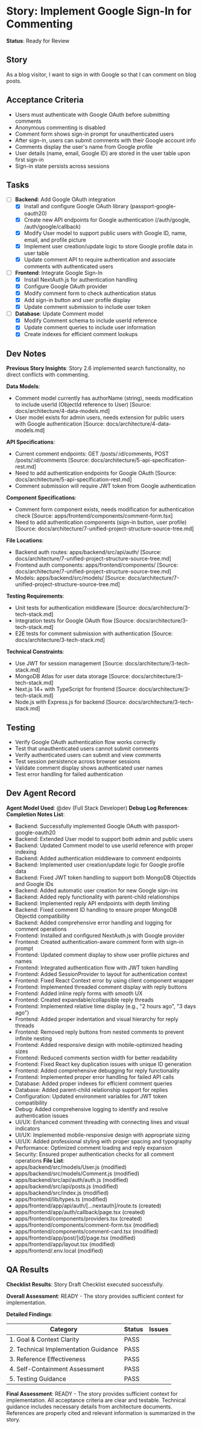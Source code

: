 # Story: Implement Google Sign-In for Commenting

**Status**: Ready for Review

## Story

As a blog visitor, I want to sign in with Google so that I can comment on blog posts.

## Acceptance Criteria

- Users must authenticate with Google OAuth before submitting comments
- Anonymous commenting is disabled
- Comment form shows sign-in prompt for unauthenticated users
- After sign-in, users can submit comments with their Google account info
- Comments display the user's name from Google profile
- User details (name, email, Google ID) are stored in the user table upon first sign-in
- Sign-in state persists across sessions

## Tasks

- [ ] **Backend**: Add Google OAuth integration
  - [x] Install and configure Google OAuth library (passport-google-oauth20)
  - [x] Create new API endpoints for Google authentication (/auth/google, /auth/google/callback)
  - [x] Modify User model to support public users with Google ID, name, email, and profile picture
  - [x] Implement user creation/update logic to store Google profile data in user table
  - [x] Update comment API to require authentication and associate comments with authenticated users
- [ ] **Frontend**: Integrate Google Sign-In
  - [x] Install NextAuth.js for authentication handling
  - [x] Configure Google OAuth provider
  - [x] Modify comment form to check authentication status
  - [x] Add sign-in button and user profile display
  - [x] Update comment submission to include user token
- [ ] **Database**: Update Comment model
  - [x] Modify Comment schema to include userId reference
  - [x] Update comment queries to include user information
  - [x] Create indexes for efficient comment lookups

## Dev Notes

**Previous Story Insights**: Story 2.6 implemented search functionality, no direct conflicts with commenting.

**Data Models**:
- Comment model currently has authorName (string), needs modification to include userId (ObjectId reference to User) [Source: docs/architecture/4-data-models.md]
- User model exists for admin users, needs extension for public users with Google authentication [Source: docs/architecture/4-data-models.md]

**API Specifications**:
- Current comment endpoints: GET /posts/:id/comments, POST /posts/:id/comments [Source: docs/architecture/5-api-specification-rest.md]
- Need to add authentication endpoints for Google OAuth [Source: docs/architecture/5-api-specification-rest.md]
- Comment submission will require JWT token from Google authentication

**Component Specifications**:
- Comment form component exists, needs modification for authentication check [Source: apps/frontend/components/comment-form.tsx]
- Need to add authentication components (sign-in button, user profile) [Source: docs/architecture/7-unified-project-structure-source-tree.md]

**File Locations**:
- Backend auth routes: apps/backend/src/api/auth/ [Source: docs/architecture/7-unified-project-structure-source-tree.md]
- Frontend auth components: apps/frontend/components/ [Source: docs/architecture/7-unified-project-structure-source-tree.md]
- Models: apps/backend/src/models/ [Source: docs/architecture/7-unified-project-structure-source-tree.md]

**Testing Requirements**:
- Unit tests for authentication middleware [Source: docs/architecture/3-tech-stack.md]
- Integration tests for Google OAuth flow [Source: docs/architecture/3-tech-stack.md]
- E2E tests for comment submission with authentication [Source: docs/architecture/3-tech-stack.md]

**Technical Constraints**:
- Use JWT for session management [Source: docs/architecture/3-tech-stack.md]
- MongoDB Atlas for user data storage [Source: docs/architecture/3-tech-stack.md]
- Next.js 14+ with TypeScript for frontend [Source: docs/architecture/3-tech-stack.md]
- Node.js with Express.js for backend [Source: docs/architecture/3-tech-stack.md]

## Testing

- Verify Google OAuth authentication flow works correctly
- Test that unauthenticated users cannot submit comments
- Verify authenticated users can submit and view comments
- Test session persistence across browser sessions
- Validate comment display shows authenticated user names
- Test error handling for failed authentication

## Dev Agent Record

**Agent Model Used**: @dev (Full Stack Developer)
**Debug Log References**:
**Completion Notes List**:
- Backend: Successfully implemented Google OAuth with passport-google-oauth20
- Backend: Extended User model to support both admin and public users
- Backend: Updated Comment model to use userId reference with proper indexing
- Backend: Added authentication middleware to comment endpoints
- Backend: Implemented user creation/update logic for Google profile data
- Backend: Fixed JWT token handling to support both MongoDB ObjectIds and Google IDs
- Backend: Added automatic user creation for new Google sign-ins
- Backend: Added reply functionality with parent-child relationships
- Backend: Implemented reply API endpoints with depth limiting
- Backend: Fixed comment ID handling to ensure proper MongoDB ObjectId compatibility
- Backend: Added comprehensive error handling and logging for comment operations
- Frontend: Installed and configured NextAuth.js with Google provider
- Frontend: Created authentication-aware comment form with sign-in prompt
- Frontend: Updated comment display to show user profile pictures and names
- Frontend: Integrated authentication flow with JWT token handling
- Frontend: Added SessionProvider to layout for authentication context
- Frontend: Fixed React Context error by using client component wrapper
- Frontend: Implemented threaded comment display with reply buttons
- Frontend: Added inline reply forms with smooth UX
- Frontend: Created expandable/collapsible reply threads
- Frontend: Implemented relative time display (e.g., "2 hours ago", "3 days ago")
- Frontend: Added proper indentation and visual hierarchy for reply threads
- Frontend: Removed reply buttons from nested comments to prevent infinite nesting
- Frontend: Added responsive design with mobile-optimized heading sizes
- Frontend: Reduced comments section width for better readability
- Frontend: Fixed React key duplication issues with unique ID generation
- Frontend: Added comprehensive debugging for reply functionality
- Frontend: Implemented proper error handling for failed API calls
- Database: Added proper indexes for efficient comment queries
- Database: Added parent-child relationship support for replies
- Configuration: Updated environment variables for JWT token compatibility
- Debug: Added comprehensive logging to identify and resolve authentication issues
- UI/UX: Enhanced comment threading with connecting lines and visual indicators
- UI/UX: Implemented mobile-responsive design with appropriate sizing
- UI/UX: Added professional styling with proper spacing and typography
- Performance: Optimized comment loading and reply expansion
- Security: Ensured proper authentication checks for all comment operations
**File List**:
- apps/backend/src/models/User.js (modified)
- apps/backend/src/models/Comment.js (modified)
- apps/backend/src/api/auth/auth.js (modified)
- apps/backend/src/api/posts.js (modified)
- apps/backend/src/index.js (modified)
- apps/frontend/lib/types.ts (modified)
- apps/frontend/app/api/auth/[...nextauth]/route.ts (created)
- apps/frontend/app/auth/callback/page.tsx (created)
- apps/frontend/components/providers.tsx (created)
- apps/frontend/components/comment-form.tsx (modified)
- apps/frontend/components/comment-card.tsx (modified)
- apps/frontend/app/post/[id]/page.tsx (modified)
- apps/frontend/app/layout.tsx (modified)
- apps/frontend/.env.local (modified)

## QA Results

**Checklist Results**: Story Draft Checklist executed successfully.

**Overall Assessment**: READY - The story provides sufficient context for implementation.

**Detailed Findings**:

| Category                             | Status | Issues |
| ------------------------------------ | ------ | ------ |
| 1. Goal & Context Clarity            | PASS   |        |
| 2. Technical Implementation Guidance | PASS   |        |
| 3. Reference Effectiveness           | PASS   |        |
| 4. Self-Containment Assessment       | PASS   |        |
| 5. Testing Guidance                  | PASS   |        |

**Final Assessment**: READY - The story provides sufficient context for implementation. All acceptance criteria are clear and testable. Technical guidance includes necessary details from architecture documents. References are properly cited and relevant information is summarized in the story.
